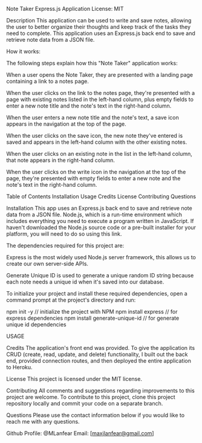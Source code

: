Note Taker Express.js Application
License: MIT

Description
This application can be used to write and save notes, allowing the user to better organize their thoughts and keep track of the tasks they need to complete. This application uses an Express.js back end to save and retrieve note data from a JSON file.

How it works:


The following steps explain how this "Note Taker" application works:

When a user opens the Note Taker, they are presented with a landing page containing a link to a notes page.

When the user clicks on the link to the notes page, they're presented with a page with existing notes listed in the left-hand column, plus empty fields to enter a new note title and the note's text in the right-hand column.

When the user enters a new note title and the note's text, a save icon appears in the navigation at the top of the page.

When the user clicks on the save icon, the new note they've entered is saved and appears in the left-hand column with the other existing notes.

When the user clicks on an existing note in the list in the left-hand column, that note appears in the right-hand column.

When the user clicks on the write icon in the navigation at the top of the page, they're presented with empty fields to enter a new note and the note's text in the right-hand column.








Table of Contents
Installation
Usage
Credits
License
Contributing
Questions


Installation
This app uses an Express.js back end to save and retrieve note data from a JSON file. Node.js, which is a run-time environment which includes everything you need to execute a program written in JavaScript. If haven't downloaded the Node.js source code or a pre-built installer for your platform, you will need to do so using this link.

The dependencies required for this project are:

Express is the most widely used Node.js server framework, this allows us to create our own server-side APIs.

Generate Unique ID is used to generate a unique random ID string because each note needs a unique id when it's saved into our database.

To initialize your project and install these required dependencies, open a command prompt at the project's directory and run:

npm init -y  // initialize the project with NPM
npm install express  // for express dependencies
npm install generate-unique-id  // for generate unique id dependencies

USAGE






Credits
The application's front end was provided. To give the application its CRUD (create, read, update, and delete) functionality, I built out the back end, provided connection routes, and then deployed the entire application to Heroku.

License
This project is licensed under the MIT license.

Contributing
All comments and suggestions regarding improvements to this project are welcome. To contribute to this project, clone this project repository locally and commit your code on a separate branch.

Questions
Please use the contact information below if you would like to reach me with any questions.

Github Profile: @MLanfear
Email: [maxjlanfear@gmail.com]
